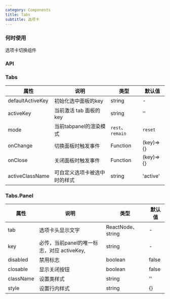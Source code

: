 ```yaml
---
category: Components
title: Tabs
subtitle: 选项卡
---
```


### 何时使用
选项卡切换组件

### API

### Tabs

| 属性 | 说明 | 类型 | 默认值
| --- | --- | --- | --- |
| defaultActiveKey | 初始化选中面板的key | string |  -  |
| activeKey | 当前激活 tab 面板的 key | string |  '' |
| mode | 当前tabpanel的渲染模式 | `rest`、`remain` | `reset`
| onChange | 切换面板时触发事件 | Function |  (key)=>{}  |
| onClose | 关闭面板时触发事件 | Function |  (key)=>{}  |
| activeClassName | 可自定义选项卡被选中时的样式 | string |  'active'  |

### Tabs.Panel
| 属性 | 说明 | 类型 | 默认值 |
| --- | --- | --- | --- |
| tab | 选项卡头显示文字 | ReactNode、string |  -  |
| key | 必传，当前panel的唯一标志，对应 activeKey,  | string |  -  |
| disabled | 禁用标志 | boolean |  false  |
| closable | 显示关闭按钮 | boolean |  false  |
| className | 设置类样式 | string | '' |
| style | 设置行内样式 | string | {} |







